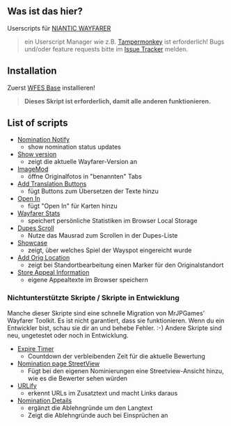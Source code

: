 ## Was ist das hier?
Userscripts für [NIANTIC WAYFARER](https://wayfarer.nianticlabs.com/)
> ein Userscript Manager wie z.B. [Tampermonkey](https://tampermonkey.net/) ist erforderlich!
> Bugs und/oder feature requests bitte im [Issue Tracker](https://github.com/AlterTobi/Wayfarer-Extension-Scripts/issues) melden.

## Installation
Zuerst [WFES Base](https://altertobi.github.io/Wayfarer-Extension-Scripts/wfes-Base.user.js) installieren!
> **Dieses Skript ist erforderlich, damit alle anderen funktionieren.**

## List of scripts
* [Nomination Notify](https://altertobi.github.io/Wayfarer-Extension-Scripts/wfes-NominationNotify.user.js)
    - show nomination status updates
* [Show version](https://altertobi.github.io/Wayfarer-Extension-Scripts/wfes-showWFVersion.user.js)
    - zeigt die aktuelle Wayfarer-Version an
* [ImageMod](https://altertobi.github.io/Wayfarer-Extension-Scripts/wfes-ImageMod.user.js)
    - öffne Originalfotos in "benannten" Tabs
* [Add Translation Buttons](https://altertobi.github.io/Wayfarer-Extension-Scripts/wfes-AddTranslationButtons.user.js)
    - fügt Buttons zum Übersetzen der Texte hinzu
* [Open In](https://altertobi.github.io/Wayfarer-Extension-Scripts/wfes-OpenIn.user.js)
    - fügt "Open In" für Karten hinzu
* [Wayfarer Stats](https://altertobi.github.io/Wayfarer-Extension-Scripts/wfes-WayfarerStats.user.js)
    - speichert persönliche Statistiken im Browser Local Storage
* [Dupes Scroll](https://altertobi.github.io/Wayfarer-Extension-Scripts/wfes-dupesScroll.user.js)
    - Nutze das Mausrad zum Scrollen in der Dupes-Liste
* [Showcase](https://altertobi.github.io/Wayfarer-Extension-Scripts/wfes-Showcase.user.js)
    - zeigt, über welches Spiel der Wayspot eingereicht wurde 
* [Add Orig Location](https://altertobi.github.io/Wayfarer-Extension-Scripts/wfes-reviewAddOrigLocation.user.js)
    - zeigt bei Standortbearbeitung einen Marker für den Originalstandort 
* [Store Appeal Information](https://altertobi.github.io/Wayfarer-Extension-Scripts/wfes-AppealData.user.js)
    - eigene Appealtexte im Browser speichern

### Nichtunterstützte Skripte / Skripte in Entwicklung
Manche dieser Skripte sind eine schnelle Migration von MrJPGames' Wayfarer Toolkit. Es ist nicht garantiert, dass sie funktionieren. Wenn du ein Entwickler bist, schau sie dir an und behebe Fehler. :-)
Andere Skripte sind neu, ungetestet oder noch in Entwicklung.
 
* [Expire Timer](https://altertobi.github.io/Wayfarer-Extension-Scripts/wfes-ExpireTimer.user.js)
    - Countdown der verbleibenden Zeit für die aktuelle Bewertung 
* [Nomination page StreetView](https://altertobi.github.io/Wayfarer-Extension-Scripts/wfes-NominationsStreetView.user.js)
    - Fügt bei den eigenen Nominierungen eine Streetview-Ansicht hinzu, wie es die Bewerter sehen würden
* [URLify](https://altertobi.github.io/Wayfarer-Extension-Scripts/wfes-URLify.user.js)
    - erkennt URLs im Zusatztext und macht Links daraus
* [Nomination Details](https://altertobi.github.io/Wayfarer-Extension-Scripts/wfes-NominationDetail.user.js)
    - ergänzt die Ablehngründe um den Langtext
    - Zeigt die Ablehngründe auch bei Einsprüchen an
